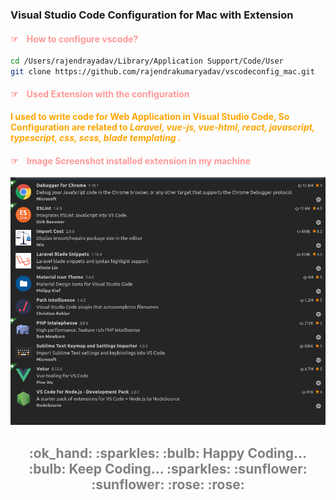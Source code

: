 ### Visual Studio Code Configuration for Mac with Extension
<p>
<h4 style="color:#ff9999; font-size:20; font-weigth:bold;"> &#9758;&nbsp;&nbsp;&nbsp; How to configure vscode? </h4>
</p>

```bash
cd /Users/rajendrayadav/Library/Application Support/Code/User
git clone https://github.com/rajendrakumaryadav/vscodeconfig_mac.git
```
<p>
<h4 style="color:#ff9999; font-size:20; font-weight:bold;"> &#9758;&nbsp;&nbsp;&nbsp; Used Extension with the configuration</h4>
<div style="color: orange;font-size:18; font-weight: bold;">
    <span> I used to write code for Web Application in Visual Studio Code, So Configuration are related to <em>Laravel, vue-js, vue-html, react, javascript, typescript, css, scss, blade templating .</em> </span>
</div>
</p>
<h4 style="color:#ff9999; font-size:20; font-weigth:bold;"> &#9758;&nbsp;&nbsp;&nbsp; Image Screenshot installed extension in my machine</h4>

<p>
    <img src="./extension.png" alt="Extension image is missing">
</p>

<h2 style="color: gray; text-align:center;">  
:ok_hand: 
:sparkles: 
:bulb: Happy Coding... :bulb: Keep Coding... :sparkles:  :sunflower: :sunflower: :rose: :rose:</h2>